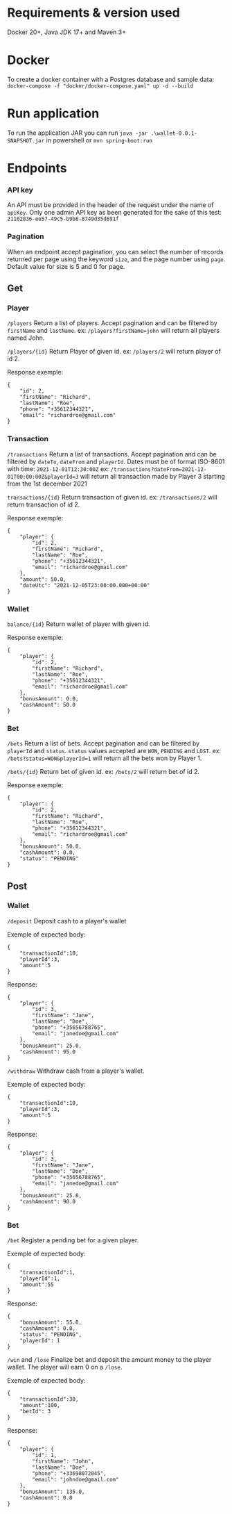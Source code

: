 # Requirements & version used
Docker 20+, Java JDK 17+ and Maven 3+

# Docker
To create a docker container with a Postgres database and sample data: 
`docker-compose -f "docker/docker-compose.yaml" up -d --build`

# Run application
To run the application JAR you can run `java -jar .\wallet-0.0.1-SNAPSHOT.jar` in powershell
or `mvn spring-boot:run`


# Endpoints
### API key
An API must be provided in the header of the request under the name of `apiKey`.
Only one admin API key as been generated for the sake of this test: `21102836-ee57-49c5-b9b6-8749d35d691f`
### Pagination
When an endpoint accept pagination, you can select the number of records returned per page using the keyword `size`, and the page number using `page`.
Default value for size is 5 and 0 for page.

## Get
### Player
`/players`
Return a list of players. Accept pagination and can be filtered by `firstName` and `lastName`.
ex: `/players?firstName=john` will return all players named John.

`/players/{id}`
Return Player of given id.
ex: `/players/2` will return player of id 2.

Response exemple:
```
{
    "id": 2,
    "firstName": "Richard",
    "lastName": "Roe",
    "phone": "+35612344321",
    "email": "richardroe@gmail.com"
}
```

### Transaction
`/transactions`
Return a list of transactions. Accept pagination and can be filtered by `dateTo`, `dateFrom` and `playerId`.
Dates must be of format ISO-8601 with time: `2021-12-01T12:30:00Z`
ex: `/transactions?dateFrom=2021-12-01T00:00:00Z&playerId=3` will return all transaction made by Player 3 starting from the 1st december 2021

`transactions/{id}`
Return transaction of given id.
ex: `/transactions/2` will return transaction of id 2.

Response exemple:
```
{
    "player": {
        "id": 2,
        "firstName": "Richard",
        "lastName": "Roe",
        "phone": "+35612344321",
        "email": "richardroe@gmail.com"
    },
    "amount": 50.0,
    "dateUtc": "2021-12-05T23:00:00.000+00:00"
}
```

### Wallet
`balance/{id}`
Return wallet of player with given id.

Response exemple:
```
{
    "player": {
        "id": 2,
        "firstName": "Richard",
        "lastName": "Roe",
        "phone": "+35612344321",
        "email": "richardroe@gmail.com"
    },
    "bonusAmount": 0.0,
    "cashAmount": 50.0
}
```

### Bet
`/bets`
Return a list of bets. Accept pagination and can be filtered by `playerId` and `status`.
`status` values accepted are `WON`, `PENDING` and `LOST`.
ex: `/bets?status=WON&playerId=1` will return all the bets won by Player 1.

`/bets/{id}`
Return bet of given id.
ex: `/bets/2` will return bet of id 2.

Response exemple:
```
{
    "player": {
        "id": 2,
        "firstName": "Richard",
        "lastName": "Roe",
        "phone": "+35612344321",
        "email": "richardroe@gmail.com"
    },
    "bonusAmount": 50.0,
    "cashAmount": 0.0,
    "status": "PENDING"
}
```


## Post
### Wallet
`/deposit`
Deposit cash to a player's wallet

Exemple of expected body:
```
{
    "transactionId":10,
    "playerId":3,
    "amount":5
}
```

Response:
```
{
    "player": {
        "id": 3,
        "firstName": "Jane",
        "lastName": "Doe",
        "phone": "+35656788765",
        "email": "janedoe@gmail.com"
    },
    "bonusAmount": 25.0,
    "cashAmount": 95.0
}
```



`/withdraw`
Withdraw cash from a player's wallet.

Exemple of expected body:
```
{
    "transactionId":10,
    "playerId":3,
    "amount":5
}
```

Response:
```
{
    "player": {
        "id": 3,
        "firstName": "Jane",
        "lastName": "Doe",
        "phone": "+35656788765",
        "email": "janedoe@gmail.com"
    },
    "bonusAmount": 25.0,
    "cashAmount": 90.0
}
```

### Bet
`/bet`
Register a pending bet for a given player.

Exemple of expected body:
```
{
    "transactionId":1,
    "playerId":1,
    "amount":55
}
```

Response:
```
{
    "bonusAmount": 55.0,
    "cashAmount": 0.0,
    "status": "PENDING",
    "playerId": 1
}
```


 `/win` and `/lose`
Finalize bet and deposit the amount money to the player wallet. The player will earn 0 on a `/lose`.

Exemple of expected body:
```
{
    "transactionId":30,
    "amount":100,
    "betId": 3
}
```

Response:
```
{
    "player": {
        "id": 1,
        "firstName": "John",
        "lastName": "Doe",
        "phone": "+33698072045",
        "email": "johndoe@gmail.com"
    },
    "bonusAmount": 135.0,
    "cashAmount": 0.0
}
```


